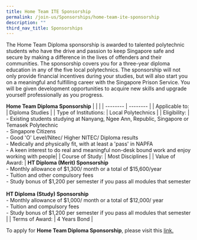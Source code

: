 ```yaml
---
title: Home Team ITE Sponsorship
permalink: /join-us/Sponsorships/home-team-ite-sponsorship
description: ""
third_nav_title: Sponsorships
---
```

The Home Team Diploma sponsorship is awarded to talented polytechnic students who have the drive and passion to keep Singapore safe and secure by making a difference in the lives of offenders and their communities. The sponsorship covers you for a three-year diploma education in any of the five local polytechnics. The sponsorship will not only provide financial incentives during your studies, but will also start you on a meaningful and fulfilling career with the Singapore Prison Service. You will be given development opportunities to acquire new skills and upgrade yourself professionally as you progress.

<b>Home Team Diploma Sponsorship</b>
| | | 
| -------- | -------- | 
| Applicable to: | Diploma Studies | 
| Type of Institutions: | Local Polytechnics | 
| Eligibility: | -  Existing students studying at Nanyang, Ngee Ann, Republic, Singapore or Temasek Polytechnic <br> - Singapore Citizens <br> - Good 'O' Level/Nitec/ Higher NITEC/ Diploma results <br> - Medically and physically fit, with at least a 'pass' in NAPFA <br> - A keen interest to do real and meaningful non-desk bound work and enjoy working with people| 
| Course of Study: | Most Disciplines | 
| Value of Award: | <b>HT Diploma (Merit) Sponsorship</b> <br>- Monthly allowance of $1,300/ month or a total of $15,600/year <br>- Tuition and other compulsory fees <br>- Study bonus of $1,200 per semester if you pass all modules that semester <br>&nbsp;<br><b>HT Diploma (Study) Sponsorship</b><br>- Monthly allowance of $1,000/ month or a total of $12,000/ year <br>- Tuition and compulsory fees  <br>- Study bonus of $1,200 per semester if you pass all modules that semester | 
| Terms of Award: | 4 Years Bond | 


To apply for **Home Team Diploma Sponsorship**, please visit this [link.](https://www.mha.gov.sg/careers/sponsorships/home-team-diploma-sponsorship)